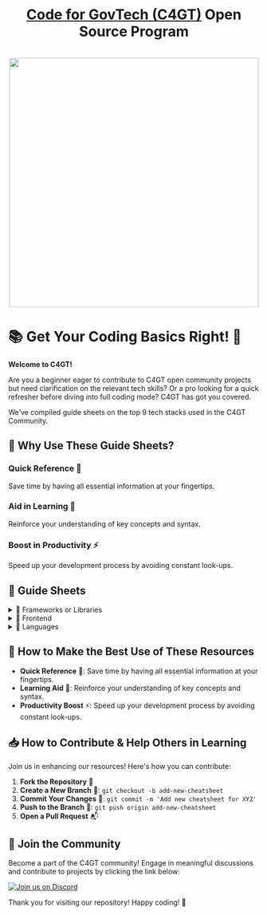 <h1 align="center"><a href="https://codeforgovtech.in/">Code for GovTech (C4GT)</a> Open Source Program</h1>

<br/>
<a href="https://codeforgovtech.in/"></a>
<div align="Center"><img src="https://static.wixstatic.com/media/060b0c_8029055ce0074bfaa4bb6d9f1c2c33d2~mv2.png/v1/fill/w_2266,h_2168,al_c,q_95,usm_0.66_1.00_0.01,enc_auto/060b0c_8029055ce0074bfaa4bb6d9f1c2c33d2~mv2.png" height ="500" align="Center"/>
<br>
</div>


# 📚 Get Your Coding Basics Right! 🎉

**Welcome to C4GT!**

Are you a beginner eager to contribute to C4GT open community projects but need clarification on the relevant tech skills? Or a pro looking for a quick refresher before diving into full coding mode? C4GT has got you covered.

We’ve compiled guide sheets on the top 9 tech stacks used in the C4GT Community.

## 🚀 Why Use These Guide Sheets?

### Quick Reference 📌
Save time by having all essential information at your fingertips.

### Aid in Learning 📖
Reinforce your understanding of key concepts and syntax.

### Boost in Productivity ⚡
Speed up your development process by avoiding constant look-ups.

## 📑 Guide Sheets

<details>
  <summary>📂 Frameworks or Libraries</summary>
  <ul>
    <li>📄 <a href="./Frameworks-or-Libraries/Angular.md">Angular</a></li>
    <li>📄 <a href="./Frameworks-or-Libraries/React.md">React</a></li>
  </ul>
</details>

<details>
  <summary>📂 Frontend</summary>
  <ul>
    <li>📄 <a href="./Frontend/CSS.md">CSS</a></li>
    <li>📄 <a href="./Frontend/html.md">HTML</a></li>
  </ul>
</details>

<details>
  <summary>📂 Languages</summary>
  <ul>
    <li>📄 <a href="./Languages/Javascript.md">JavaScript</a></li>
    <li>📄 <a href="./Languages/RUST.md">Rust</a></li>
    <li>📄 <a href="./Languages/Typescript.md">TypeScript</a></li>
    <li>📄 <a href="./Languages/markdown.md">Markdown</a></li>
    <li>📄 <a href="./Languages/python.md">Python</a></li>
  </ul>
</details>

## 🌟 How to Make the Best Use of These Resources

- **Quick Reference** 📌: Save time by having all essential information at your fingertips.
- **Learning Aid** 📖: Reinforce your understanding of key concepts and syntax.
- **Productivity Boost** ⚡: Speed up your development process by avoiding constant look-ups.

## 📥 How to Contribute & Help Others in Learning

Join us in enhancing our resources! Here's how you can contribute:

1. **Fork the Repository** 🍴
2. **Create a New Branch** 🔀: `git checkout -b add-new-cheatsheet`
3. **Commit Your Changes** 💾: `git commit -m 'Add new cheatsheet for XYZ'`
4. **Push to the Branch** 🚢: `git push origin add-new-cheatsheet`
5. **Open a Pull Request** 📬

## 💬 Join the Community

Become a part of the C4GT community! Engage in meaningful discussions and contribute to projects by clicking the link below:

[![Join us on Discord](https://img.shields.io/badge/Join%20us%20on-Discord-7289da)](#)

Thank you for visiting our repository! Happy coding! 🚀

